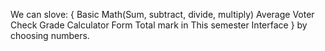 We can slove: 
{
Basic Math(Sum, subtract, divide, multiply)
Average
Voter Check
Grade Calculator
Form
Total mark in This semester
Interface
} 
by choosing numbers.
